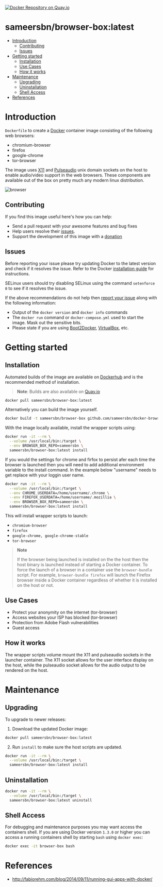 [![Docker Repository on Quay.io](https://quay.io/repository/sameersbn/browser-box/status "Docker Repository on Quay.io")](https://quay.io/repository/sameersbn/browser-box)

# sameersbn/browser-box:latest

- [Introduction](#introduction)
  - [Contributing](#contributing)
  - [Issues](#issues)
- [Getting started](#getting-started)
  - [Installation](#installation)
  - [Use Cases](#use-case)
  - [How it works](#how-it-works)
- [Maintenance](#maintenance)
  - [Upgrading](#upgrading)
  - [Uninstallation](#uninstallation)
  - [Shell Access](#shell-access)
- [References](#references)

# Introduction

`Dockerfile` to create a [Docker](https://www.docker.com/) container image consisting of the following web browsers:

 - chromium-browser
 - firefox
 - google-chrome
 - tor-browser

The image uses [X11](http://www.x.org) and [Pulseaudio](http://www.freedesktop.org/wiki/Software/PulseAudio/) unix domain sockets on the host to enable audio/video support in the web browsers. These components are available out of the box on pretty much any modern linux distribution.

![browser](https://cloud.githubusercontent.com/assets/410147/4377777/2ccda3d2-4352-11e4-9314-122e4f58a30c.gif)

## Contributing

If you find this image useful here's how you can help:

- Send a pull request with your awesome features and bug fixes
- Help users resolve their [issues](../../issues?q=is%3Aopen+is%3Aissue).
- Support the development of this image with a [donation](http://www.damagehead.com/donate/)

## Issues

Before reporting your issue please try updating Docker to the latest version and check if it resolves the issue. Refer to the Docker [installation guide](https://docs.docker.com/installation) for instructions.

SELinux users should try disabling SELinux using the command `setenforce 0` to see if it resolves the issue.

If the above recommendations do not help then [report your issue](../../issues/new) along with the following information:

- Output of the `docker version` and `docker info` commands
- The `docker run` command or `docker-compose.yml` used to start the image. Mask out the sensitive bits.
- Please state if you are using [Boot2Docker](http://www.boot2docker.io), [VirtualBox](https://www.virtualbox.org), etc.

# Getting started

## Installation

Automated builds of the image are available on [Dockerhub](https://hub.docker.com/r/sameersbn/browser-box) and is the recommended method of installation.

> **Note**: Builds are also available on [Quay.io](https://quay.io/repository/sameersbn/browser-box)

```bash
docker pull sameersbn/browser-box:latest
```

Alternatively you can build the image yourself.

```bash
docker build -t sameersbn/browser-box github.com/sameersbn/docker-browser-box
```

With the image locally available, install the wrapper scripts using:

```bash
docker run -it --rm \
  --volume /usr/local/bin:/target \
  --env BROWSER_BOX_REPO=sameersbn \
  sameersbn/browser-box:latest install
```

If you would the settings for chrome and firfox to persist
afer each time the browser is launched then you will need to add additional environment variable to the install command. In the example below "username" needs to get replace with your loggin user name.

```bash
docker run -it --rm \
  --volume /usr/local/bin:/target \
  --env CHROME_USERDATA=/home/username/.chrome \
  --env FIREFOX_USERDATA=/home/username/.mozillia \
  --env BROWSER_BOX_REPO=sameersbn \
  sameersbn/browser-box:latest install
```


This will install wrapper scripts to launch:

- `chromium-browser`
- `firefox`
- `google-chrome, google-chrome-stable`
- `tor-browser`

> **Note**
>
> If the browser being launched is installed on the the host then the host binary is launched instead of starting a Docker container. To force the launch of a browser in a container use the `browser-bundle` script. For example, `browser-bundle firefox` will launch the Firefox browser inside a Docker container regardless of whether it is installed on the host or not.

## Use Cases

- Protect your anonymity on the internet (tor-browser)
- Access websites your ISP has blocked (tor-browser)
- Protection from Adobe Flash vulnerabilities
- Guest access

## How it works

The wrapper scripts volume mount the X11 and pulseaudio sockets in the launcher container. The X11 socket allows for the user interface display on the host, while the pulseaudio socket allows for the audio output to be rendered on the host.

# Maintenance

## Upgrading

To upgrade to newer releases:

  1. Download the updated Docker image:

  ```bash
  docker pull sameersbn/browser-box:latest
  ```

  2. Run `install` to make sure the host scripts are updated.

  ```bash
  docker run -it --rm \
    --volume /usr/local/bin:/target \
    sameersbn/browser-box:latest install
  ```

## Uninstallation

```bash
docker run -it --rm \
  --volume /usr/local/bin:/target \
  sameersbn/browser-box:latest uninstall
```

## Shell Access

For debugging and maintenance purposes you may want access the containers shell. If you are using Docker version `1.3.0` or higher you can access a running containers shell by starting `bash` using `docker exec`:

```bash
docker exec -it browser-box bash
```

# References

- http://fabiorehm.com/blog/2014/09/11/running-gui-apps-with-docker/
